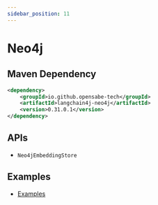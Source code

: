 ```yaml
---
sidebar_position: 11
---
```


# Neo4j

## Maven Dependency

```xml
<dependency>
    <groupId>io.github.opensabe-tech</groupId>
    <artifactId>langchain4j-neo4j</artifactId>
    <version>0.31.0.1</version>
</dependency>
```


## APIs

- `Neo4jEmbeddingStore`


## Examples

- [Examples](https://github.com/langchain4j/langchain4j-examples/tree/main/neo4j-example/src/main/java)
